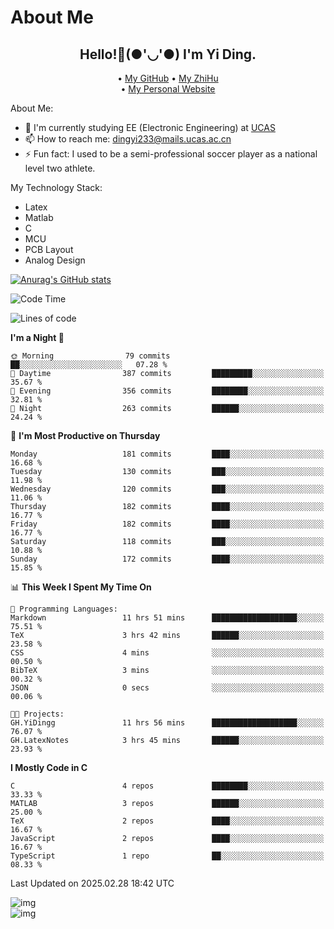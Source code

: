 # About Me

<h2 style="text-align:center;"> Hello!👋(●'◡'●) I'm Yi Ding.</h2>

<div style="text-align:center;">
  • <a href="https://github.com/YiDingg">My GitHub</a>
  • <a href="https://www.zhihu.com/people/YiDingg">My ZhiHu</a><br>
  • <a href="https://yidingg.github.io/YiDingg">My Personal Website</a><br>
</div>

About Me:
- 🔭 I'm currently studying EE (Electronic Engineering) at [UCAS](https://www.ucas.ac.cn/)
- 📫 How to reach me: dingyi233@mails.ucas.ac.cn
- ⚡ Fun fact: I used to be a semi-professional soccer player as a national level two athlete.

My Technology Stack:
- Latex
- Matlab
- C
- MCU
- PCB Layout
- Analog Design


[![Anurag's GitHub stats](https://github-readme-stats.vercel.app/api?username=YiDingg)](https://github.com/anuraghazra/github-readme-stats)

<!--START_SECTION:waka-->
![Code Time](http://img.shields.io/badge/Code%20Time-957%20hrs%2052%20mins-blue)

![Lines of code](https://img.shields.io/badge/From%20Hello%20World%20I%27ve%20Written-745.3%20thousand%20lines%20of%20code-blue)

**I'm a Night 🦉** 

```text
🌞 Morning                79 commits          ██░░░░░░░░░░░░░░░░░░░░░░░   07.28 % 
🌆 Daytime                387 commits         █████████░░░░░░░░░░░░░░░░   35.67 % 
🌃 Evening                356 commits         ████████░░░░░░░░░░░░░░░░░   32.81 % 
🌙 Night                  263 commits         ██████░░░░░░░░░░░░░░░░░░░   24.24 % 
```
📅 **I'm Most Productive on Thursday** 

```text
Monday                   181 commits         ████░░░░░░░░░░░░░░░░░░░░░   16.68 % 
Tuesday                  130 commits         ███░░░░░░░░░░░░░░░░░░░░░░   11.98 % 
Wednesday                120 commits         ███░░░░░░░░░░░░░░░░░░░░░░   11.06 % 
Thursday                 182 commits         ████░░░░░░░░░░░░░░░░░░░░░   16.77 % 
Friday                   182 commits         ████░░░░░░░░░░░░░░░░░░░░░   16.77 % 
Saturday                 118 commits         ███░░░░░░░░░░░░░░░░░░░░░░   10.88 % 
Sunday                   172 commits         ████░░░░░░░░░░░░░░░░░░░░░   15.85 % 
```


📊 **This Week I Spent My Time On** 

```text
💬 Programming Languages: 
Markdown                 11 hrs 51 mins      ███████████████████░░░░░░   75.51 % 
TeX                      3 hrs 42 mins       ██████░░░░░░░░░░░░░░░░░░░   23.58 % 
CSS                      4 mins              ░░░░░░░░░░░░░░░░░░░░░░░░░   00.50 % 
BibTeX                   3 mins              ░░░░░░░░░░░░░░░░░░░░░░░░░   00.32 % 
JSON                     0 secs              ░░░░░░░░░░░░░░░░░░░░░░░░░   00.06 % 

🐱‍💻 Projects: 
GH.YiDingg               11 hrs 56 mins      ███████████████████░░░░░░   76.07 % 
GH.LatexNotes            3 hrs 45 mins       ██████░░░░░░░░░░░░░░░░░░░   23.93 % 
```

**I Mostly Code in C** 

```text
C                        4 repos             ████████░░░░░░░░░░░░░░░░░   33.33 % 
MATLAB                   3 repos             ██████░░░░░░░░░░░░░░░░░░░   25.00 % 
TeX                      2 repos             ████░░░░░░░░░░░░░░░░░░░░░   16.67 % 
JavaScript               2 repos             ████░░░░░░░░░░░░░░░░░░░░░   16.67 % 
TypeScript               1 repo              ██░░░░░░░░░░░░░░░░░░░░░░░   08.33 % 
```




 Last Updated on 2025.02.28 18:42 UTC
<!--END_SECTION:waka-->

<!-- Coding activity over the last year -->
<div class='center'><img src='https://wakatime.com/share/@YiDingg/260601e0-8e46-41ab-9832-d4d0ae5fd0bd.svg' alt='img'/></div>

<!-- Languages over the last year -->
<div class='center'><img src='https://wakatime.com/share/@YiDingg/99546fa3-4cc3-4808-ab6e-13f38e27aba1.svg' alt='img'/></div>
